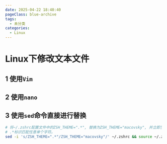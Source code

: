 ```yaml
---
date: 2025-04-22 18:40:40
pageClass: blue-archive
tags:
  - 未分类
categories:
  - Linux
---
```


# Linux下修改文本文件

## 1 使用`Vim`

## 2 使用`nano`

## 3 使用`sed`命令直接进行替换
```sh
# 将~/.zshrc配置文件中的ZSH_THEME=".*", 替换为ZSH_THEME="macovsky", 并立即生效。
# .*标识匹配任意单个字符。
sed -i 's/ZSH_THEME=".*"/ZSH_THEME="macovsky"/' ~/.zshrc && source ~/.zshrc
```